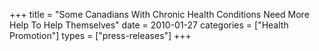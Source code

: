 +++
title = "Some Canadians With Chronic Health Conditions Need More Help To Help Themselves"
date = 2010-01-27
categories = ["Health Promotion"]
types = ["press-releases"]
+++
